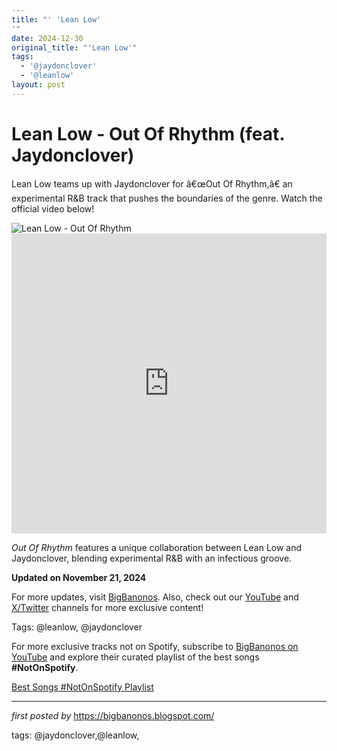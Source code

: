 ```yaml
---
title: "' 'Lean Low'
'"
date: 2024-12-30
original_title: "'Lean Low'"
tags:
  - '@jaydonclover'
  - '@leanlow'
layout: post
---
```

<!-- Title of the Post -->
<h1 >Lean Low - Out Of Rhythm (feat. Jaydonclover)</h1> <!-- Introductory Text -->
<p >Lean Low teams up with Jaydonclover for â€œOut Of Rhythm,â€ an experimental R&B track that pushes the boundaries of the genre. Watch the official video below!</p> <!-- Featured Image -->
<div > <img src="https://is1-ssl.mzstatic.com/image/thumb/Music125/v4/24/c1/3f/24c13fd6-2c9c-18ea-da6a-991498bbf8d6/5065002176219.png/1200x1200bb.jpg" alt="Lean Low - Out Of Rhythm" />
</div> <!-- YouTube Video Embed -->
<div > <iframe width="100%" height="480" src="https://www.youtube.com/embed/X2KYWGlNsis" title="Lean Low - Out Of Rhythm (feat. Jaydonclover)" frameborder="0" allow="accelerometer; autoplay; clipboard-write; encrypted-media; gyroscope; picture-in-picture; web-share" referrerpolicy="strict-origin-when-cross-origin" allowfullscreen></iframe>
</div> <!-- Song Information -->
<div > <p><em>Out Of Rhythm</em> features a unique collaboration between Lean Low and Jaydonclover, blending experimental R&B with an infectious groove.</p> <p><strong>Updated on November 21, 2024</strong></p>
</div> <!-- Footer Links -->
<div > <p>For more updates, visit <a href="https://bigbanonos.blogspot.com/" target="_blank">BigBanonos</a>. Also, check out our <a href="https://www.youtube.com/@BigBanonos" target="_blank">YouTube</a> and <a href="https://x.com/bigbanonos" target="_blank">X/Twitter</a> channels for more exclusive content!</p>
</div> <!-- Tags -->
<p >Tags: @leanlow, @jaydonclover</p>


<!--Subscribe and Playlist Links-->
<div>
    <p>For more exclusive tracks not on Spotify, subscribe to <a href="https://www.youtube.com/@BigBanonos" target="_blank">BigBanonos on YouTube</a> and explore their curated playlist of the best songs <strong>#NotOnSpotify</strong>.</p>
    <p><a href="https://www.youtube.com/playlist?list=PLtuNtuTatqI0kFahUCbtbfenC_ET5O_tr" target="_blank">Best Songs #NotOnSpotify Playlist<br /></a></p></div>

<hr />

<p><em>first posted by</em> <a href="https://bigbanonos.blogspot.com/" rel="noopener" target="_new">https://bigbanonos.blogspot.com/</a></p>

<p>tags: @jaydonclover,@leanlow,</p>
